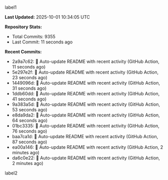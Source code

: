 
label1 
<!-- ACTIVITY_START -->
**Last Updated:** 2025-10-01 10:34:05 UTC

**Repository Stats:**
- Total Commits: 9355
- Last Commit: 11 seconds ago

**Recent Commits:**
- 2a9a7c62: 🤖 Auto-update README with recent activity (GitHub Action, 11 seconds ago)
- 5e297e2f: 🤖 Auto-update README with recent activity (GitHub Action, 23 seconds ago)
- 1449096d: 🤖 Auto-update README with recent activity (GitHub Action, 31 seconds ago)
- 1ddb60dd: 🤖 Auto-update README with recent activity (GitHub Action, 41 seconds ago)
- 9a383a5d: 🤖 Auto-update README with recent activity (GitHub Action, 53 seconds ago)
- e8da9da2: 🤖 Auto-update README with recent activity (GitHub Action, 64 seconds ago)
- 01bc3335: 🤖 Auto-update README with recent activity (GitHub Action, 76 seconds ago)
- baa7ca1d: 🤖 Auto-update README with recent activity (GitHub Action, 87 seconds ago)
- ea00a146: 🤖 Auto-update README with recent activity (GitHub Action, 2 minutes ago)
- da6c0e22: 🤖 Auto-update README with recent activity (GitHub Action, 2 minutes ago)
<!-- ACTIVITY_END -->

label2
